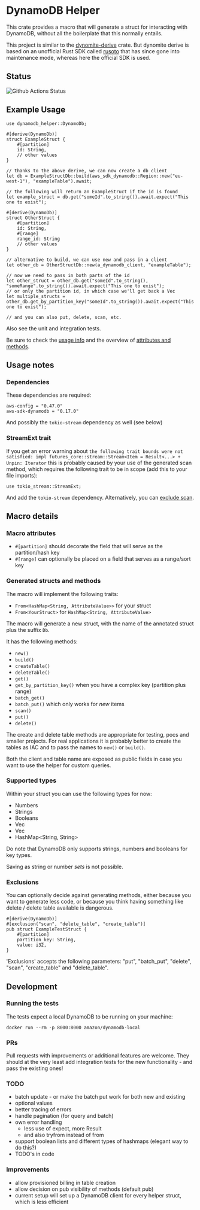 # DynamoDB Helper

This crate provides a macro that will generate a struct for interacting with DynamoDB, without all the boilerplate that this normally entails.

This project is similar to the [dynomite-derive](https://crates.io/crates/dynomite-derive) crate. 
But dynomite derive is based on an unofficial Rust SDK called [rusoto](https://github.com/rusoto/rusoto) that has since gone into maintenance mode, whereas here the official SDK is used.

## Status

![Github Actions Status](https://github.com/VanOvermeire/dynamodb-helper/actions/workflows/github-deploy.yml/badge.svg)

## Example Usage

```
use dynamodb_helper::DynamoDb;

#[derive(DynamoDb)]
struct ExampleStruct {
    #[partition]
    id: String,
    // other values
}

// thanks to the above derive, we can now create a db client
let db = ExampleStructDb::build(aws_sdk_dynamodb::Region::new("eu-west-1"), "exampleTable").await;

// the following will return an ExampleStruct if the id is found
let example_struct = db.get("someId".to_string()).await.expect("This one to exist");

#[derive(DynamoDb)]
struct OtherStruct {
    #[partition]
    id: String,
    #[range]
    range_id: String
    // other values
}

// alternative to build, we can use new and pass in a client
let other_db = OtherStructDb::new(a_dynamodb_client, "exampleTable");

// now we need to pass in both parts of the id
let other_struct = other_db.get("someId".to_string(), "someRange".to_string()).await.expect("This one to exist");
// or only the partition id, in which case we'll get back a Vec
let multiple_structs = other_db.get_by_partition_key("someId".to_string()).await.expect("This one to exist");

// and you can also put, delete, scan, etc.
```

Also see the unit and integration tests.

Be sure to check the [usage info](#usage-notes) and the overview of [attributes and methods](#macro-details).

## Usage notes

### Dependencies

These dependencies are required:

```
aws-config = "0.47.0"
aws-sdk-dynamodb = "0.17.0"
```

And possibly the `tokio-stream` dependency as well (see below)

### StreamExt trait

If you get an error warning about `the following trait bounds were not satisfied: impl futures_core::stream::Stream<Item = Result<...> + Unpin: Iterator` this 
is probably caused by your use of the generated scan method, which requires the following trait to be in scope (add this to your file imports):

```
use tokio_stream::StreamExt;
```

And add the `tokio-stream` dependency. Alternatively, you can [exclude scan](#exclusions).

## Macro details

### Macro attributes

- `#[partition]` should decorate the field that will serve as the partition/hash key
- `#[range]` can optionally be placed on a field that serves as a range/sort key

### Generated structs and methods

The macro will implement the following traits:
- `From<HashMap<String, AttributeValue>>` for your struct
- `From<YourStruct>` for `HashMap<String, AttributeValue>`

The macro will generate a new struct, with the name of the annotated struct plus the suffix `Db`.

It has the following methods:
- `new()`
- `build()`
- `createTable()`
- `deleteTable()`
- `get()`
- `get_by_partition_key()` when you have a complex key (partition plus range)
- `batch_get()`
- `batch_put()` which only works for *new* items
- `scan()`
- `put()`
- `delete()`

The create and delete table methods are appropriate for testing, pocs and smaller projects. For real applications it is probably better to create the tables as IAC and to pass the names to `new()` or `build()`.

Both the client and table name are exposed as public fields in case you want to use the helper for custom queries.

### Supported types

Within your struct you can use the following types for now:
- Numbers
- Strings
- Booleans
- Vec<String>
- Vec<Number>
- HashMap<String, String>

Do note that DynamoDB only supports strings, numbers and booleans for key types.

Saving as string or number *sets* is not possible.

### Exclusions

You can optionally decide against generating methods, either because you want to generate less code, or because you think having something like delete / delete table available is dangerous.

```
#[derive(DynamoDb)]
#[exclusion("scan", "delete_table", "create_table")]
pub struct ExampleTestStruct {
    #[partition]
    partition_key: String,
    value: i32,
}
```

'Exclusions' accepts the following parameters: "put", "batch_put", "delete", "scan", "create_table" and "delete_table".

## Development

### Running the tests

The tests expect a local DynamoDB to be running on your machine:

```
docker run --rm -p 8000:8000 amazon/dynamodb-local
```

### PRs

Pull requests with improvements or additional features are welcome. They should at the very least add integration tests for the new functionality - and pass the existing ones!

### TODO

- batch update - or make the batch put work for both new and existing
- optional values
- better tracing of errors
- handle pagination (for query and batch)
- own error handling
    - less use of expect, more Result
    - and also tryfrom instead of from
- support boolean lists and different types of hashmaps (elegant way to do this?)
- TODO's in code

### Improvements

- allow provisioned billing in table creation
- allow decision on pub visibility of methods (default pub)
- current setup will set up a DynamoDB client for every helper struct, which is less efficient
